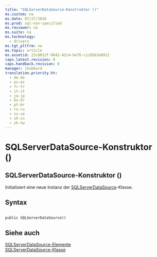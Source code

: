 ```yaml
---
title: "SQLServerDataSource-Konstruktor ()"
ms.custom: na
ms.date: 07/27/2016
ms.prod: sql-non-specified
ms.reviewer: na
ms.suite: na
ms.technology: 
  - drivers
ms.tgt_pltfrm: na
ms.topic: article
ms.assetid: 23c8012f-9642-42c4-be76-c1c6563e8912
caps.latest.revision: 8
caps.handback.revision: 8
manager: jhubbard
translation.priority.ht: 
  - de-de
  - es-es
  - fr-fr
  - it-it
  - ja-jp
  - ko-kr
  - pt-br
  - ru-ru
  - sv-se
  - zh-cn
  - zh-tw
---
```

# SQLServerDataSource-Konstruktor ()
    
## SQLServerDataSource\-Konstruktor \(\)  
 Initialisiert eine neue Instanz der [SQLServerDataSource](../content/SQLServerDataSource-Class.md)\-Klasse.  
  
## Syntax  
  
```  
  
public SQLServerDataSource()  
```  
  
## Siehe auch  
 [SQLServerDataSource-Elemente](../content/SQLServerDataSource-Members.md)   
 [SQLServerDataSource-Klasse](../content/SQLServerDataSource-Class.md)  
  
  